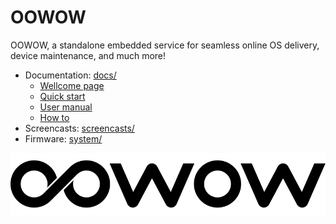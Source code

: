 OOWOW
=====

OOWOW, a standalone embedded service for seamless online OS delivery,
device maintenance, and much more!

- Documentation: [docs/](docs/)
    - [Wellcome page](docs/oowow-wellcome.md)
    - [Quick start](docs/oowow-quick-start.md)
    - [User manual](docs/oowow-user-manual.md)
    - [How to](docs/oowow-how-to.md)
- Screencasts:   [screencasts/](screencasts/)
- Firmware:      [system/](system/)

![OOWOW](docs/media/oowow-logo.svg)
